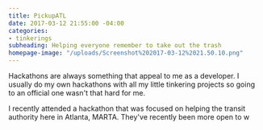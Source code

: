 ```yaml
---
title: PickupATL
date: 2017-03-12 21:55:00 -04:00
categories:
- tinkerings
subheading: Helping everyone remember to take out the trash
homepage-image: "/uploads/Screenshot%202017-03-12%2021.50.10.png"
---
```


Hackathons are always something that appeal to me as a developer. I usually do my own hackathons with all my little tinkering projects so going to an official one wasn't that hard for me.    

I recently attended a hackathon that was focused on helping the transit authority here in Atlanta, MARTA. They've recently been more open to w